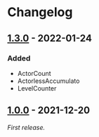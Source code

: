 # Changelog

## [1.3.0] - 2022-01-24

### Added
- ActorCount
- ActorlessAccumulato
- LevelCounter

## [1.0.0] - 2021-12-20

_First release._

<!-- -->
[1.0.0]: https://github.com/konrad-szychowiak/delta-sqc/releases/tag/1.0.0
[1.3.0]: https://github.com/konrad-szychowiak/delta-sqc/releases/tag/1.3.0